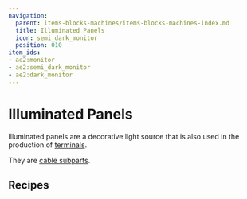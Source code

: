 ```yaml
---
navigation:
  parent: items-blocks-machines/items-blocks-machines-index.md
  title: Illuminated Panels
  icon: semi_dark_monitor
  position: 010
item_ids:
- ae2:monitor
- ae2:semi_dark_monitor
- ae2:dark_monitor
---
```


# Illuminated Panels

<GameScene zoom="6" background="transparent">
  <ImportStructure src="../assets/assemblies/illuminated_panels.snbt" />
  <IsometricCamera yaw="-75" pitch="30" />
</GameScene>

Illuminated panels are a decorative light source that is also used in the production of [terminals](terminals.md).

They are [cable subparts](../ae2-mechanics/cable-subparts.md).

## Recipes

<Row>
  <RecipeFor id="monitor" />

  <RecipeFor id="semi_dark_monitor" />

  <RecipeFor id="dark_monitor" />
</Row>
